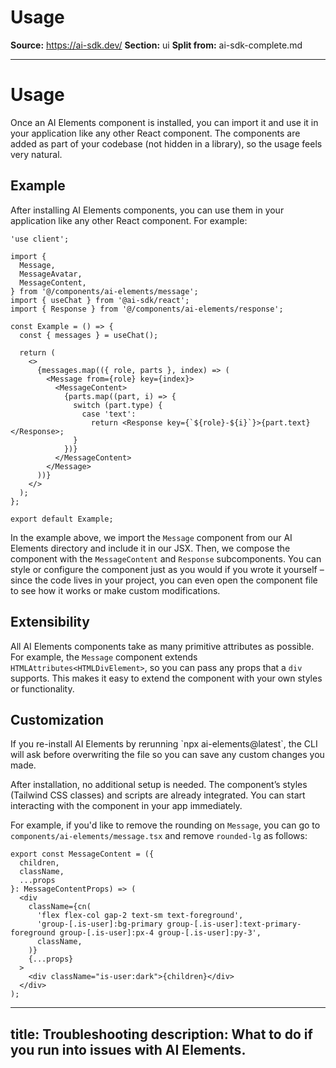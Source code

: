 # Usage

**Source:** https://ai-sdk.dev/
**Section:** ui
**Split from:** ai-sdk-complete.md

---

# Usage

Once an AI Elements component is installed, you can import it and use it in your application like any other React component. The components are added as part of your codebase (not hidden in a library), so the usage feels very natural.

## Example

After installing AI Elements components, you can use them in your application like any other React component. For example:

```tsx title="conversation.tsx"
'use client';

import {
  Message,
  MessageAvatar,
  MessageContent,
} from '@/components/ai-elements/message';
import { useChat } from '@ai-sdk/react';
import { Response } from '@/components/ai-elements/response';

const Example = () => {
  const { messages } = useChat();

  return (
    <>
      {messages.map(({ role, parts }, index) => (
        <Message from={role} key={index}>
          <MessageContent>
            {parts.map((part, i) => {
              switch (part.type) {
                case 'text':
                  return <Response key={`${role}-${i}`}>{part.text}</Response>;
              }
            })}
          </MessageContent>
        </Message>
      ))}
    </>
  );
};

export default Example;
```

In the example above, we import the `Message` component from our AI Elements directory and include it in our JSX. Then, we compose the component with the `MessageContent` and `Response` subcomponents. You can style or configure the component just as you would if you wrote it yourself – since the code lives in your project, you can even open the component file to see how it works or make custom modifications.

## Extensibility

All AI Elements components take as many primitive attributes as possible. For example, the `Message` component extends `HTMLAttributes<HTMLDivElement>`, so you can pass any props that a `div` supports. This makes it easy to extend the component with your own styles or functionality.

## Customization

<Note>
  If you re-install AI Elements by rerunning `npx ai-elements@latest`, the CLI
  will ask before overwriting the file so you can save any custom changes you
  made.
</Note>

After installation, no additional setup is needed. The component’s styles (Tailwind CSS classes) and scripts are already integrated. You can start interacting with the component in your app immediately.

For example, if you'd like to remove the rounding on `Message`, you can go to `components/ai-elements/message.tsx` and remove `rounded-lg` as follows:

```tsx filename="components/ai-elements/message.tsx" highlight="8"
export const MessageContent = ({
  children,
  className,
  ...props
}: MessageContentProps) => (
  <div
    className={cn(
      'flex flex-col gap-2 text-sm text-foreground',
      'group-[.is-user]:bg-primary group-[.is-user]:text-primary-foreground group-[.is-user]:px-4 group-[.is-user]:py-3',
      className,
    )}
    {...props}
  >
    <div className="is-user:dark">{children}</div>
  </div>
);
```

---
title: Troubleshooting
description: What to do if you run into issues with AI Elements.
---
